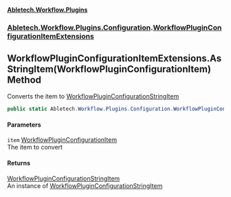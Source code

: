 #### [Abletech.Workflow.Plugins](index.md 'index')
### [Abletech.Workflow.Plugins.Configuration](Abletech_Workflow_Plugins_Configuration.md 'Abletech.Workflow.Plugins.Configuration').[WorkflowPluginConfigurationItemExtensions](WorkflowPluginConfigurationItemExtensions.md 'Abletech.Workflow.Plugins.Configuration.WorkflowPluginConfigurationItemExtensions')
## WorkflowPluginConfigurationItemExtensions.AsStringItem(WorkflowPluginConfigurationItem) Method
Converts the item to [WorkflowPluginConfigurationStringItem](WorkflowPluginConfigurationStringItem.md 'Abletech.Workflow.Plugins.Configuration.WorkflowPluginConfigurationStringItem')
```csharp
public static Abletech.Workflow.Plugins.Configuration.WorkflowPluginConfigurationStringItem AsStringItem(this Abletech.Workflow.Plugins.Configuration.WorkflowPluginConfigurationItem item);
```
#### Parameters
<a name='Abletech_Workflow_Plugins_Configuration_WorkflowPluginConfigurationItemExtensions_AsStringItem(Abletech_Workflow_Plugins_Configuration_WorkflowPluginConfigurationItem)_item'></a>
`item` [WorkflowPluginConfigurationItem](WorkflowPluginConfigurationItem.md 'Abletech.Workflow.Plugins.Configuration.WorkflowPluginConfigurationItem')  
The item to convert
  
#### Returns
[WorkflowPluginConfigurationStringItem](WorkflowPluginConfigurationStringItem.md 'Abletech.Workflow.Plugins.Configuration.WorkflowPluginConfigurationStringItem')  
An instance of [WorkflowPluginConfigurationStringItem](WorkflowPluginConfigurationStringItem.md 'Abletech.Workflow.Plugins.Configuration.WorkflowPluginConfigurationStringItem')
